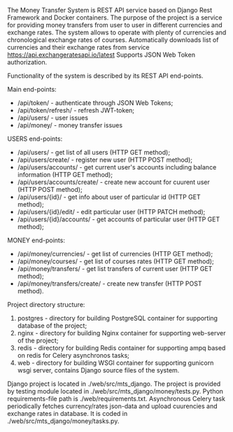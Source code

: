 The Money Transfer System is REST API service based on Django Rest Framework and Docker containers.
The purpose of the project is a service for providing money transfers from user to user in different currencies and exchange rates. 
The system allows to operate with plenty of currencies and chronological exchange rates of courses.
Automatically downloads list of currencies and their exchange rates from service https://api.exchangeratesapi.io/latest
Supports JSON Web Token authorization.

Functionality of the system is described by its REST API end-points.

Main end-points:
 - /api/token/ - authenticate through JSON Web Tokens;
 - /api/token/refresh/ - refresh JWT-token;
 - /api/users/ - user issues 
 - /api/money/ - money transfer issues
 
 USERS end-points:
 - /api/users/ - get list of all users (HTTP GET method);
 - /api/users/create/ - register new user (HTTP POST method);
 - /api/users/accounts/ - get current user's accounts including balance information (HTTP GET method);
 - /api/users/accounts/create/ - create new account for cuurent user (HTTP POST method);
 - /api/users/{id}/ - get info about user of particular id (HTTP GET method);
 - /api/users/{id}/edit/ - edit particular user (HTTP PATCH method);
 - /api/users/{id}/accounts/ - get accounts of particular user (HTTP GET method);
 
 MONEY end-points:
 - /api/money/currencies/ - get list of currencies (HTTP GET method);
 - /api/money/courses/ - get list of courses rates (HTTP GET method);
 - /api/money/transfers/ - get list transfers of current user (HTTP GET method);
 - /api/money/transfers/create/ - create new transfer (HTTP POST method).
 
Project directory structure:
 1. postgres - directory for building PostgreSQL container for supporting database of the project;
 2. nginx - directory for building Nginx container for supporting web-server of the project;
 3. redis - directory for building Redis container for supporting ampq based on redis for Celery asynchronos tasks;
 4. web - directory for building WSGI container for supporting gunicorn wsgi server, contains Django source files of the system.

Django project is located in ./web/src/mts_django.
The project is provided by testing module located in ./web/src/mts_django/money/tests.py.
Python requirements-file path is ./web/requirements.txt. 
Asynchronous Celery task periodically fetches currency/rates json-data and upload cuurencies and exchange rates in database. It is coded in ./web/src/mts_django/money/tasks.py.
